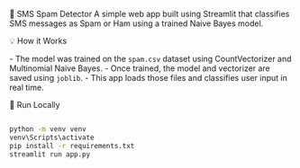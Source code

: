 📩 SMS Spam Detector
A simple web app built using Streamlit that classifies SMS messages as Spam or Ham using a trained Naive Bayes model.

💡 How it Works

\- The model was trained on the `spam.csv` dataset using CountVectorizer and Multinomial Naive Bayes.
\- Once trained, the model and vectorizer are saved using `joblib`.
\- This app loads those files and classifies user input in real time.



🚀 Run Locally

```bash

python -m venv venv
venv\Scripts\activate
pip install -r requirements.txt
streamlit run app.py



